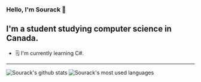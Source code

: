 ### Hello, I'm Sourack 👋

## I'm a student studying computer science in Canada.
- 🗒️ I'm currently learning C#.

---

![Sourack's github stats](https://github-readme-stats.vercel.app/api?username=Sourack&count_private=true&theme=dark)
![Sourack's most used languages](https://github-readme-stats.vercel.app/api/top-langs/?username=Sourack&&hide_langs_below=1&layout=compact&theme=dark)
